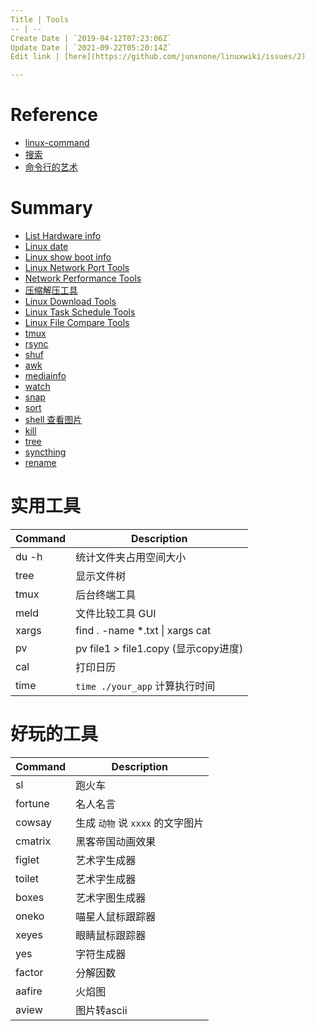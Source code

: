 ```yaml
---
Title | Tools
-- | --
Create Date | `2019-04-12T07:23:06Z`
Update Date | `2021-09-22T05:20:14Z`
Edit link | [here](https://github.com/junxnone/linuxwiki/issues/2)

---
```

# Reference
- [linux-command](https://github.com/einverne/linux-command)
- [搜索](https://wangchujiang.com/linux-command/)
- [命令行的艺术](https://github.com/jlevy/the-art-of-command-line/blob/master/README-zh.md)


# Summary

- [List Hardware info](./List_Hardware_info)
- [Linux date](./Linux_date)
- [Linux show boot info](./Linux_show_boot_info)
- [Linux Network Port Tools](./Linux_Network_Port_Tools)
- [Network Performance Tools](./Network_Performance_Tools)
- [压缩解压工具](./Archiver)
- [Linux Download Tools](./Linux_Download_Tools)
- [Linux Task Schedule Tools](./Linux_Task_Schedule_Tools)
- [Linux File Compare Tools](./Linux_File_Compare_Tools)
- [tmux](./tmux)
- [rsync](./rsync)
- [shuf](./Linux_shuf)
- [awk](./Linux_awk)
- [mediainfo](./mediainfo )
- [watch](./Ubuntu_watch)
- [snap](./Ubuntu_snap)
- [sort](./Linux_sort)
- [shell 查看图片](./Linux_image2string)
- [kill](./Linux_kill)
- [tree](./Linux_tree)
- [syncthing](./syncthing)
- [rename](./rename)


# 实用工具

Command | Description
-- | --
du -h | 统计文件夹占用空间大小
tree | 显示文件树
tmux | 后台终端工具
meld | 文件比较工具 GUI
xargs | find . -name *.txt \| xargs cat 
pv | pv  file1 > file1.copy (显示copy进度)
cal | 打印日历
time | `time ./your_app` 计算执行时间

# 好玩的工具

Command | Description
-- | --
sl | 跑火车
fortune | 名人名言
cowsay | 生成 `动物` 说 `xxxx` 的文字图片
cmatrix | 黑客帝国动画效果
figlet | 艺术字生成器
toilet | 艺术字生成器
boxes | 艺术字图生成器
oneko | 喵星人鼠标跟踪器
xeyes | 眼睛鼠标跟踪器
yes | 字符生成器
factor | 分解因数
aafire | 火焰图
aview | 图片转ascii


